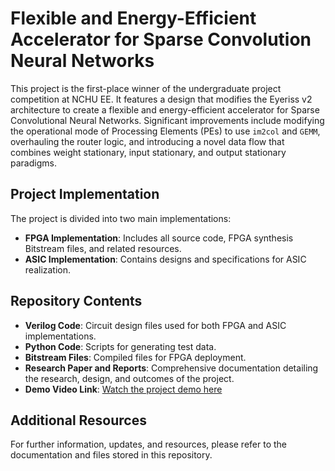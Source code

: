 # Flexible and Energy-Efficient Accelerator for Sparse Convolution Neural Networks

This project is the first-place winner of the undergraduate project competition at NCHU EE. It features a design that modifies the Eyeriss v2 architecture to create a flexible and energy-efficient accelerator for Sparse Convolutional Neural Networks. Significant improvements include modifying the operational mode of Processing Elements (PEs) to use `im2col` and `GEMM`, overhauling the router logic, and introducing a novel data flow that combines weight stationary, input stationary, and output stationary paradigms.

## Project Implementation

The project is divided into two main implementations:

- **FPGA Implementation**: Includes all source code, FPGA synthesis Bitstream files, and related resources.
- **ASIC Implementation**: Contains designs and specifications for ASIC realization.

## Repository Contents

- **Verilog Code**: Circuit design files used for both FPGA and ASIC implementations.
- **Python Code**: Scripts for generating test data.
- **Bitstream Files**: Compiled files for FPGA deployment.
- **Research Paper and Reports**: Comprehensive documentation detailing the research, design, and outcomes of the project.
- **Demo Video Link**: [Watch the project demo here](#https://www.youtube.com/watch?v=wLz8Di9vdas&ab_channel=BOCHUNChen)

## Additional Resources

For further information, updates, and resources, please refer to the documentation and files stored in this repository.
